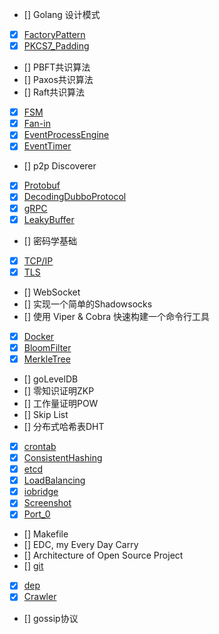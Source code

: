 - [] Golang 设计模式
- [x] [FactoryPattern](FactoryPattern.md)
- [x] [PKCS7_Padding](PKCS7_Padding.md)
- [] PBFT共识算法
- [] Paxos共识算法
- [] Raft共识算法
- [x] [FSM](FSM.md)
- [x] [Fan-in](Fanin.md)
- [x] [EventProcessEngine](EventProcessEngine.md)
- [x] [EventTimer](EventTimer.md)
- [] p2p Discoverer
- [x] [Protobuf](Protobuf.md)
- [x] [DecodingDubboProtocol](DecodingDubboProtocol.md)
- [x] [gRPC](gRPC.md)
- [x] [LeakyBuffer](LeakyBuffer.md)
- [] 密码学基础
- [x] [TCP/IP](TCP_IP.md)
- [x] [TLS](TLS.md)
- [] WebSocket
- [] 实现一个简单的Shadowsocks
- [] 使用 Viper & Cobra 快速构建一个命令行工具
- [x] [Docker](Docker.md)
- [x] [BloomFilter](BloomFilter.md)
- [x] [MerkleTree](MerkleTree.md)
- [] goLevelDB
- [] 零知识证明ZKP
- [] 工作量证明POW
- [] Skip List
- [] 分布式哈希表DHT
- [x] [crontab](Crontab.md)
- [x] [ConsistentHashing](ConsistentHashing.md)
- [x] [etcd](etcd.md)
- [x] [LoadBalancing](LoadBalancing.md)
- [x] [iobridge](iobridge.md)
- [x] [Screenshot](Screenshot.md)
- [x] [Port_0](Port_0.md)
- [] Makefile
- [] EDC, my Every Day Carry
- [] Architecture of Open Source Project
- [] [git](git.md)
- [x] [dep](dep.md)
- [x] [Crawler](Crawler.md)
- [] gossip协议
